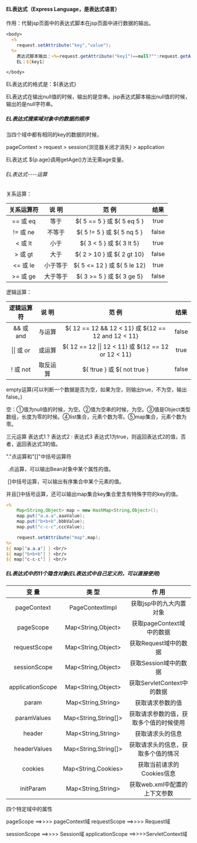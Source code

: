 #### EL表达式（Express Language，是表达式语言）

作用：代替jsp页面中的表达式脚本在jsp页面中进行数据的输出。

```jsp
<body>
  <%
    request.setAttribute("key","value");
  %>
    表达式脚本输出：<%=request.getAttribute("key1")==null?"":request.getAttribute("key1")%><br/>
    EL：${key1}

</body>
```

EL表达式的格式是：${表达式} 

EL表达式在输出null值的时候，输出的是空串。jsp表达式脚本输出null值的时候，输出的是null字符串。

##### EL表达式搜索域对象中的数据的顺序

当四个域中都有相同的key的数据的时候，

pageContext > request > session(浏览器关闭才消失) > application 

EL表达式 ${p.age}调用getAge()方法无需age变量。

###### EL表达式----运算

关系运算：

| 关系运算符 | 说    明 |         范       例          | 结果  |
| :--------: | :------: | :--------------------------: | :---: |
|  == 或 eq  |   等于   | \${ 5 == 5 } 或 ${ 5 eq 5 }  | true  |
|  != 或 ne  |  不等于  | \${ 5 != 5 } 或 ${ 5 nq 5 }  | false |
|  < 或 lt   |   小于   |  \${ 3 < 5 } 或 ${ 3 lt 5}   | true  |
|  > 或 gt   |   大于   | \${ 2 > 10 } 或 ${ 2 gt 10}  | false |
|  <= 或 le  | 小于等于 | \${ 5 <= 12 } 或 ${ 5 le 12} | true  |
|  >= 或 ge  | 大于等于 |  \${ 3 >= 5 } 或 ${ 3 ge 5}  | false |

逻辑运算：

| 逻辑运算符 | 说    明 |                      范      例                      | 结果  |
| :--------: | :------: | :--------------------------------------------------: | :---: |
| && 或 and  |  与运算  | \${ 12 == 12 && 12 < 11} 或 ${12 == 12 and 12 < 11}  | false |
| \|\| 或 or |  或运算  | \${ 12 == 12 \|\| 12 < 11} 或 ${12 == 12 or 12 < 11} | true  |
|  ! 或 not  | 取反运算 |             \${ !true } 或 ${ not true }             | false |

empty运算(可以判断一个数据是否为空，如果为空，则输出true，不为空，输出false。)

​	空：①值为null值的时候，为空。②值为空串的时候，为空。③值是Object类型数组，长度为零的时候。④list集合，元素个数为零。⑤map集合，元素个数为零。

三元运算    表达式1 ? 表达式2 : 表达式3  表达式1为true，则返回表达式2的值，否者，返回表达式3的值。

"."点运算和"[]"中括号运算符

​	.点运算，可以输出Bean对象中某个属性的值。

​	[]中括号运算，可以输出有序集合中某个元素的值。

​	并且[]中括号运算，还可以输出map集合key集合里含有特殊字符的key的值。

```jsp
<%
	Map<String,Object> map = new HashMap<String,Object>();
	map.put("a.a.a",aaaValue);
	map.put("b+b+b",bbbValue);
	map.put("c-c-c",cccValue);

	request.setAttribute("map",map);
%>
${ map['a.a.a'] } <br/>
${ map["b+b+b"] } <br/>
${ map['c-c-c'] } <br/>
```



##### EL表达式中的11个隐含对象(EL表达式中自己定义的，可以直接使用)

|     变    量     |      类     型       |                   作   用                    |
| :--------------: | :------------------: | :------------------------------------------: |
|   pageContext    |   PageContextImpl    |           获取jsp中的九大内置对象            |
|    pageScope     |  Map<String,Object>  |          获取pageContext域中的数据           |
|   requestScope   |  Map<String,Object>  |            获取Request域中的数据             |
|   sessionScope   |  Map<String,Object>  |            获取Session域中的数据             |
| applicationScope |  Map<String,Object>  |          获取ServletContext中的数据          |
|      param       |  Map<String,String>  |               获取请求参数的值               |
|   paramValues    | Map<String,String[]> |    获取请求参数的值，获取多个值的时候使用    |
|      header      |  Map<String,String>  |               获取请求头的信息               |
|   headerValues   | Map<String,String[]> |      获取请求头的信息，获取多个值的情况      |
|     cookies      | Map<String,Cookies>  |          获取当前请求的Cookies信息           |
|    initParam     |  Map<String,String>  | 获取web.xml中配置的<content-param>上下文参数 |

四个特定域中的属性

pageScope ==>>>>   pageContext域                       requestScope ==>>>> Request域

sessionScope ==>>>> Session域                      applicationScope ==>>>>ServletContext域

